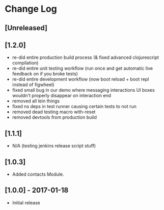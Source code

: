 # Change Log

## [Unreleased]

## [1.2.0]
* re-did entire production build process (& fixed advanced clojurescript compilation)
* re-did entire unit testing workflow (run once and get automatic live feedback on if you broke tests)
* re-did entire development workflow (now boot reload + boot repl instead of figwheel)
* fixed small bug in our demo where messaging interactions UI boxes wouldn't properly disappear on interaction end
* removed all lein things
* fixed ns deps in test runner causing certain tests to not run
* removed dead testing macro with-reset
* removed devtools from production build

## [1.1.1]
* N/A (testing jenkins release script stuff)

## [1.0.3]
* Added contacts Module.

## [1.0.0] - 2017-01-18
* Initial release
